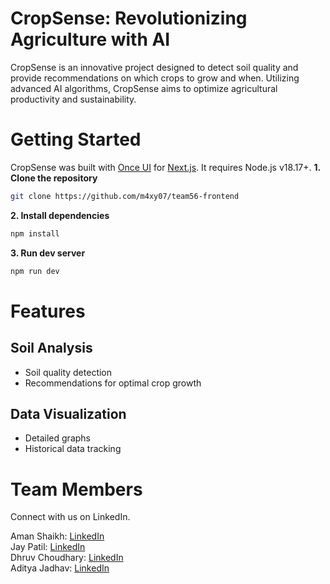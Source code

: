# **CropSense: Revolutionizing Agriculture with AI**

CropSense is an innovative project designed to detect soil quality and provide recommendations on which crops to grow and when. Utilizing advanced AI algorithms, CropSense aims to optimize agricultural productivity and sustainability.


# **Getting Started**

CropSense was built with [Once UI](https://once-ui.com) for [Next.js](https://nextjs.org). It requires Node.js v18.17+.
**1. Clone the repository**
```bash
git clone https://github.com/m4xy07/team56-frontend
```

**2. Install dependencies**
```bash
npm install
```

**3. Run dev server**
```bash
npm run dev
```

# **Features**

## **Soil Analysis**
- Soil quality detection 
- Recommendations for optimal crop growth

## **Data Visualization**
- Detailed graphs
- Historical data tracking

# **Team Members**

Connect with us on LinkedIn.

Aman Shaikh: [LinkedIn](https://www.linkedin.com/in/aman-shaikh33/)  
Jay Patil: [LinkedIn](https://www.linkedin.com/in/jay-patil-562046285/)  
Dhruv Choudhary: [LinkedIn](https://www.linkedin.com/in/dhruv-choudhary-ab0421291/)                     
Aditya Jadhav: [LinkedIn](https://www.linkedin.com/in/aditya-jadhav-83574a347/)


